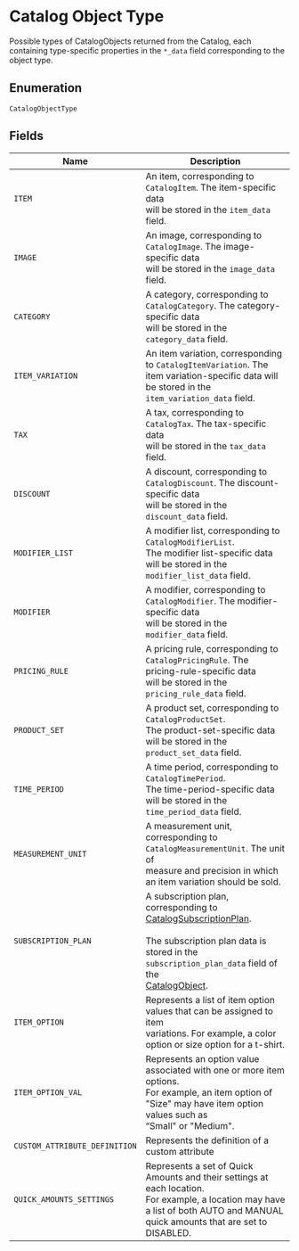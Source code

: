 
# Catalog Object Type

Possible types of CatalogObjects returned from the Catalog, each
containing type-specific properties in the `*_data` field corresponding to the object type.

## Enumeration

`CatalogObjectType`

## Fields

| Name | Description |
|  --- | --- |
| `ITEM` | An item, corresponding to `CatalogItem`. The item-specific data<br>will be stored in the `item_data` field. |
| `IMAGE` | An image, corresponding to `CatalogImage`. The image-specific data<br>will be stored in the `image_data` field. |
| `CATEGORY` | A category, corresponding to `CatalogCategory`. The category-specific data<br>will be stored in the `category_data` field. |
| `ITEM_VARIATION` | An item variation, corresponding to `CatalogItemVariation`. The<br>item variation-specific data will be stored in the `item_variation_data` field. |
| `TAX` | A tax, corresponding to `CatalogTax`. The tax-specific data<br>will be stored in the `tax_data` field. |
| `DISCOUNT` | A discount, corresponding to `CatalogDiscount`. The discount-specific data<br>will be stored in the `discount_data` field. |
| `MODIFIER_LIST` | A modifier list, corresponding to `CatalogModifierList`.<br>The modifier list-specific data will be stored in the `modifier_list_data` field. |
| `MODIFIER` | A modifier, corresponding to `CatalogModifier`. The modifier-specific data<br>will be stored in the `modifier_data` field. |
| `PRICING_RULE` | A pricing rule, corresponding to `CatalogPricingRule`. The pricing-rule-specific data<br>will be stored in the `pricing_rule_data` field. |
| `PRODUCT_SET` | A product set, corresponding to `CatalogProductSet`.<br>The product-set-specific data will be stored in the `product_set_data` field. |
| `TIME_PERIOD` | A time period, corresponding to `CatalogTimePeriod`.<br>The time-period-specific data will be stored in the `time_period_data` field. |
| `MEASUREMENT_UNIT` | A measurement unit, corresponding to `CatalogMeasurementUnit`. The unit of<br>measure and precision in which an item variation should be sold. |
| `SUBSCRIPTION_PLAN` | A subscription plan, corresponding to<br>[CatalogSubscriptionPlan](#type-CatalogSubscriptionPlan).<br><br>The subscription plan data is stored in the `subscription_plan_data` field of the<br>[CatalogObject](#type-CatalogObject). |
| `ITEM_OPTION` | Represents a list of item option values that can be assigned to item<br>variations. For example, a color option or size option for a t-shirt. |
| `ITEM_OPTION_VAL` | Represents an option value associated with one or more item options.<br>For example, an item option of "Size" may have item option values such as<br>“Small" or "Medium". |
| `CUSTOM_ATTRIBUTE_DEFINITION` | Represents the definition of a custom attribute |
| `QUICK_AMOUNTS_SETTINGS` | Represents a set of Quick Amounts and their settings at each location.<br>For example, a location may have a list of both AUTO and MANUAL quick amounts that are set to DISABLED. |

